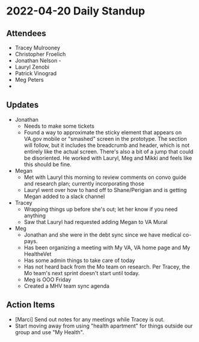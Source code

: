 # 2022-04-20 Daily Standup


## Attendees

- Tracey Mulrooney
- Christopher Froelich
- Jonathan Nelson - 
- Lauryl Zenobi
- Patrick Vinograd
- Meg Peters
- 


## Updates

- Jonathan
	- Needs to make some tickets
	- Found a way to approximate the sticky element that appears on VA.gov mobile or "smashed" screen in the prototype.  The section will follow, but it includes the breadcrumb and header, which is not entirely like the actual screen.  There's also a bit of a jump that could be disoriented.  He worked with Lauryl, Meg and Mikki and feels like this should be fine.
- Megan
	- Met with Lauryl this morning to review comments on convo guide and research plan; currently incorporating those
	- Lauryl went over how to hand off to Shane/Perigian and is getting Megan added to a slack channel 
- Tracey
	- Wrapping things up before she's out; let her know if you need anything
	- Saw that Lauryl had requested adding Megan to VA Mural
- Meg
	- Jonathan and she were in the debt sync since we have medical co-pays. 
	- Has been organizing a meeting with My VA, VA home page and My HealtheVet 
	- Has some admin things to take care of today
	- Has not heard back from the Mo team on research.  Per Tracey, the Mo team's next sprint doesn't start until today.  
	- Meg is OOO Friday
	- Created a MHV team sync agenda


## Action Items

- [Marci] Send out notes for any meetings while Tracey is out. 
- Start moving away from using "health apartment" for things outside our group and use "My Health".
